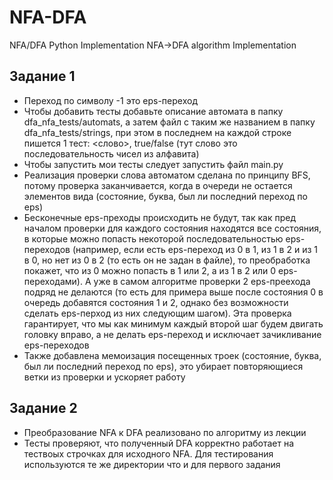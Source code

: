 # NFA-DFA
NFA/DFA Python Implementation NFA->DFA algorithm Implementation

## Задание 1
* Переход по символу -1 это eps-переход
* Чтобы добавить тесты добавьте описание автомата в папку dfa_nfa_tests/automats, а затем файл с таким же названием в папку dfa_nfa_tests/strings, при этом в последнем на каждой строке пишется 1 тест: <слово>, true/false (тут слово это последовательность чисел из алфавита)
* Чтобы запустить мои тесты следует запустить файл main.py
* Реализация проверки слова автоматом сделана по принципу BFS, потому проверка заканчивается, когда в очереди не остается элементов вида (состояние, буква, был ли последний переход по eps)
* Бесконечные eps-преходы происходить не будут, так как пред началом проверки для каждого состояния находятся все состояния, в которые можно попасть некоторой последовательностью eps-переходов (например, если есть eps-переход из 0 в 1, из 1 в 2 и из 1 в 0, но нет из 0 в 2 (то есть он не задан в файле), то преобработка покажет, что из 0 можно попасть в 1 или 2, а из 1 в 2 или 0 eps-переходами). А уже в самом алгоритме проверки 2 eps-преехода подряд не делаются (то есть для примера выше после состояния 0 в очередь добавятся состояния 1 и 2, однако без возможности сделать eps-перход из них следующим шагом). Эта проверка гарантирует, что мы как минимум каждый второй шаг будем двигать головку вправо, а не делать eps-переход и исключает зачикливание eps-переходов
* Также добавлена мемоизация посещенных троек (состояние, буква, был ли последний переход по eps), это убирает повторяющиеся ветки из проверки и ускоряет работу

## Задание 2
* Преобразование NFA к DFA реализовано по алгоритму из лекции
* Тесты проверяют, что полученный DFA корректно работает на тествоых строчках для исходного NFA. Для тестирования используются те же директории что и для первого задания